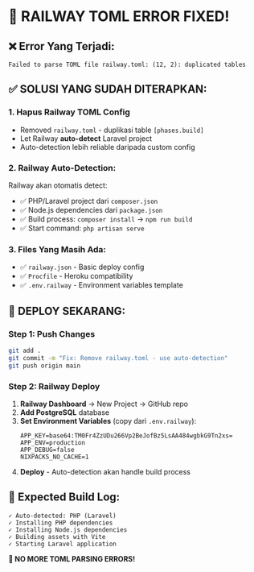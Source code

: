 # 🚨 RAILWAY TOML ERROR FIXED!

## ❌ **Error Yang Terjadi:**

```
Failed to parse TOML file railway.toml: (12, 2): duplicated tables
```

## ✅ **SOLUSI YANG SUDAH DITERAPKAN:**

### 1. **Hapus Railway TOML Config**

-   Removed `railway.toml` - duplikasi table `[phases.build]`
-   Let Railway **auto-detect** Laravel project
-   Auto-detection lebih reliable daripada custom config

### 2. **Railway Auto-Detection:**

Railway akan otomatis detect:

-   ✅ PHP/Laravel project dari `composer.json`
-   ✅ Node.js dependencies dari `package.json`
-   ✅ Build process: `composer install` → `npm run build`
-   ✅ Start command: `php artisan serve`

### 3. **Files Yang Masih Ada:**

-   ✅ `railway.json` - Basic deploy config
-   ✅ `Procfile` - Heroku compatibility
-   ✅ `.env.railway` - Environment variables template

## 🚀 **DEPLOY SEKARANG:**

### Step 1: Push Changes

```bash
git add .
git commit -m "Fix: Remove railway.toml - use auto-detection"
git push origin main
```

### Step 2: Railway Deploy

1. **Railway Dashboard** → New Project → GitHub repo
2. **Add PostgreSQL** database
3. **Set Environment Variables** (copy dari `.env.railway`):
    ```
    APP_KEY=base64:TM0Fr4ZzUDu266Vp2BeJofBz5LsAA484wgbkG9Tn2xs=
    APP_ENV=production
    APP_DEBUG=false
    NIXPACKS_NO_CACHE=1
    ```
4. **Deploy** - Auto-detection akan handle build process

## 🎯 **Expected Build Log:**

```
✓ Auto-detected: PHP (Laravel)
✓ Installing PHP dependencies
✓ Installing Node.js dependencies
✓ Building assets with Vite
✓ Starting Laravel application
```

**🎉 NO MORE TOML PARSING ERRORS!**
